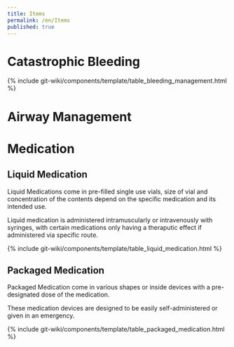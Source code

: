 ```yaml
---
title: Items
permalink: /en/Items
published: true
---
```


# Catastrophic Bleeding

{% include git-wiki/components/template/table_bleeding_management.html %}

# Airway Management

# Medication

## Liquid Medication
Liquid Medications come in pre-filled single use vials, size of vial and concentration of the contents depend on the specific medication and its intended use.

Liquid medication is administered intramuscularly or intravenously with syringes, with certain medications only having a theraputic effect if administered via specific route.

{% include git-wiki/components/template/table_liquid_medication.html %}

## Packaged Medication
Packaged Medication come in various shapes or inside devices with a pre-designated dose of the medication.

These medication devices are designed to be easily self-administered or given in an emergency.

{% include git-wiki/components/template/table_packaged_medication.html %}